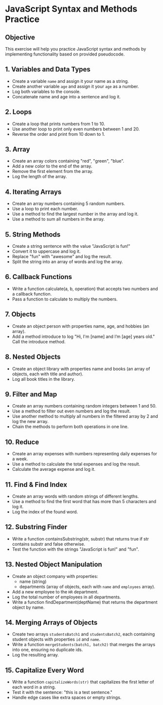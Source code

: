# JavaScript Syntax and Methods Practice
## Objective
This exercise will help you practice JavaScript syntax and methods by implementing functionality based on provided pseudocode.

## 1. Variables and Data Types

- Create a variable `name` and assign it your name as a string.
- Create another variable `age` and assign it your `age` as a number.
- Log both variables to the console.
- Concatenate name and age into a sentence and log it.

## 2. Loops

- Create a loop that prints numbers from 1 to 10.
- Use another loop to print only even numbers between 1 and 20.
- Reverse the order and print from 10 down to 1.

## 3. Array

- Create an array colors containing "red", "green", "blue".
- Add a new color to the end of the array.
- Remove the first element from the array.
- Log the length of the array.

## 4. Iterating Arrays

- Create an array numbers containing 5 random numbers.
- Use a loop to print each number.
- Use a method to find the largest number in the array and log it.
- Use a method to sum all numbers in the array.

## 5. String Methods
- Create a string sentence with the value "JavaScript is fun!"
- Convert it to uppercase and log it.
- Replace "fun" with "awesome" and log the result.
- Split the string into an array of words and log the array.

## 6. Callback Functions
- Write a function calculate(a, b, operation) that accepts two numbers and a callback function.
- Pass a function to calculate to multiply the numbers.

## 7. Objects
- Create an object person with properties name, age, and hobbies (an array).
- Add a method introduce to log "Hi, I'm [name] and I’m [age] years old."
Call the introduce method.

## 8. Nested Objects
- Create an object library with properties name and books (an array of objects, each with title and author).
- Log all book titles in the library.

## 9. Filter and Map
- Create an array numbers containing random integers between 1 and 50.
- Use a method to filter out even numbers and log the result.
- Use another method to multiply all numbers in the filtered array by 2 and log the new array.
- Chain the methods to perform both operations in one line.

## 10. Reduce
- Create an array expenses with numbers representing daily expenses for a week.
- Use a method to calculate the total expenses and log the result.
- Calculate the average expense and log it.

## 11. Find & Find Index
- Create an array words with random strings of different lengths.
- Use a method to find the first word that has more than 5 characters and log it.
- Log the index of the found word.

## 12. Substring Finder
- Write a function containsSubstring(str, substr) that returns true if str contains substr and false otherwise.
- Test the function with the strings "JavaScript is fun!" and "fun".

## 13. Nested Object Manipulation
- Create an object company with properties:
  - name (string)
  - departments (array of objects, each with `name` and `employees` array).
- Add a new employee to the `HR` department.
- Log the total number of employees in all departments.
- Write a function findDepartment(deptName) that returns the department object by name.

## 14. Merging Arrays of Objects
- Create two arrays `studentsBatch1` and `studentsBatch2`, each containing student objects with properties `id` and `name`.
- Write a function `mergeStudents(batch1, batch2)` that merges the arrays into one, ensuring no duplicate ids.
- Log the resulting array.

## 15. Capitalize Every Word
- Write a function `capitalizeWords(str)` that capitalizes the first letter of each word in a string.
- Test it with the sentence: "this is a test sentence."
- Handle edge cases like extra spaces or empty strings.
